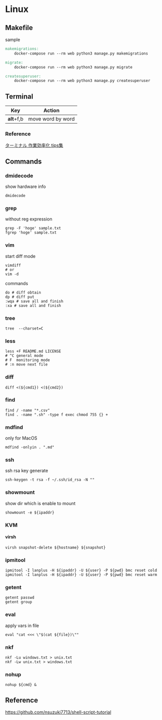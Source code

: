 # Linux
## Makefile

sample

```Makefile
makemigrations:
    docker-compose run --rm web python3 manage.py makemigrations

migrate:
    docker-compose run --rm web python3 manage.py migrate

createsuperuser:
    docker-compose run --rm web python3 manage.py createsuperuser
```

## Terminal
| Key         | Action            |
| ----------- | ----------------- |
| **alt**+f,b | move word by word |

### Reference

[ターミナル 作業効率化 tips集](https://qiita.com/shizuma/items/86470203ac8ea6b4d53f)

## Commands
### dmidecode

show hardware info

```bash=
dmidecode
```

### grep

without reg expression

```bash=
grep -F 'hoge' sample.txt
fgrep 'hoge' sample.txt
```

### vim

start diff mode

```bash=
vimdiff
# or
vim -d
```

commands

```bash=
do # diff obtain
dp # diff put
:wqa # save all and finish
:xa # save all and finish
```

### tree

```
tree  --charset=C
```

### less

```bash=
less +F README.md LICENSE
# ^C general mode
# F  monitoring mode
# :n move next file
```

### diff

```bash=
diff <(${cmd1}) <(${cmd2})
```

### find

```bash=
find / -name "*.csv"
find . -name ".sh" -type f exec chmod 755 {} +
```

### mdfind

only for MacOS

```bash=
mdfind -onlyin . ".md"
```

### ssh

ssh rsa key generate

```bash=
ssh-keygen -t rsa -f ~/.ssh/id_rsa -N ""
```

### showmount

show dir which is enable to mount

```bash=
showmount -e ${ipaddr}
```

### KVM

#### virsh

```bash=
virsh snapshot-delete ${hostname} ${snapshot}
```

### ipmitool

```bash=
ipmitool -I lanplus -H ${ipaddr} -U ${user} -P ${pwd} bmc reset cold
ipmitool -I lanplus -H ${ipaddr} -U ${user} -P ${pwd} bmc reset warm
```

### getent

```bash=
getent passwd
getent group
```

### eval

apply vars in file

```bash=
eval "cat <<< \"$(cat ${file})\""
```

### nkf

```bash=
nkf -Lu windows.txt > unix.txt
nkf -Lw unix.txt > windows.txt
```

### nohup

```bash=
nohup ${cmd} &
```

## Reference

<https://github.com/nsuzuki7713/shell-script-tutorial>
